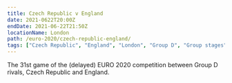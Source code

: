 ```yaml
---
title: Czech Republic v England
date: 2021-0622T20:00Z
endDate: 2021-06-22T21:50Z
locationName: London
path: /euro-2020/czech-republic-england/
tags: ["Czech Republic", "England", "London", "Group D", "Group stages","EURO 2020"]
---
```


The 31st game of the (delayed) EURO 2020 competition between Group D rivals, Czech Republic and England.